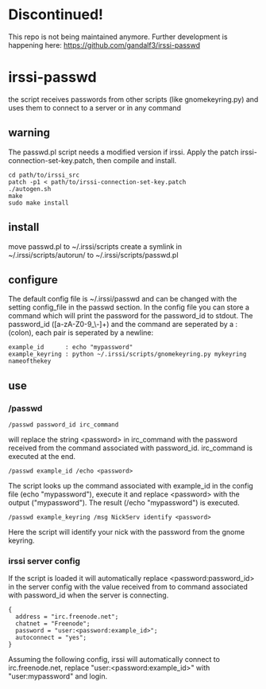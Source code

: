 # Discontinued!

This repo is not being maintained anymore. Further development is happening here: https://github.com/gandalf3/irssi-passwd

# irssi-passwd
the script receives passwords from other scripts (like gnomekeyring.py) and uses them to connect to a server or in any command

## warning
The passwd.pl script needs a modified version if irssi. Apply the patch irssi-connection-set-key.patch, then compile and install.

    cd path/to/irssi_src
    patch -p1 < path/to/irssi-connection-set-key.patch
    ./autogen.sh
    make
    sudo make install


## install
move passwd.pl to ~/.irssi/scripts
create a symlink in ~/.irssi/scripts/autorun/ to ~/.irssi/scripts/passwd.pl

## configure
The default config file is ~/.irssi/passwd and can be changed with the setting config_file in the passwd section.
In the config file you can store a command which will print the password for the password\_id to stdout.
The password\_id ([a-zA-Z0-9_\\-]+) and the command are seperated by a : (colon), each pair is seperated by a newline:

    example_id      : echo "mypassword"
    example_keyring : python ~/.irssi/scripts/gnomekeyring.py mykeyring nameofthekey


## use

### /passwd

    /passwd password_id irc_command

will replace the string &lt;password> in irc\_command with the password received from the command associated with password\_id. irc\_command is executed at the end.

    /passwd example_id /echo <password>

The script looks up the command associated with example\_id in the config file (echo "mypassword"), execute it and replace &lt;password> with the output ("mypassword").
The result (/echo "mypassword") is executed.

    /passwd example_keyring /msg NickServ identify <password>

Here the script will identify your nick with the password from the gnome keyring.

### irssi server config 

If the script is loaded it will automatically replace &lt;password:password\_id> in the server config with the value received from to command associated with password\_id
when the server is connecting.

    {
      address = "irc.freenode.net";
      chatnet = "Freenode";
      password = "user:<password:example_id>";
      autoconnect = "yes";
    }

Assuming the following config, irssi will automatically connect to irc.freenode.net, replace "user:&lt;password:example\_id>" with "user:mypassword" and login.

